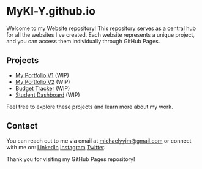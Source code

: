 # MyKl-Y.github.io
Welcome to my Website repository! This repository serves as a central hub for all the websites I've created. Each website represents a unique project, and you can access them individually through GitHub Pages.

## Projects

- [My Portfolio V1](https://MyKl-Y.github.io/Portfolio/index.html) (WIP)
- [My Portfolio V2](https://MyKl-Y.github.io/Portfolio/test.html) (WIP)
- [Budget Tracker](https://MyKl-Y.github.io/Budget-Tracker/index.html) (WIP)
- [Student Dashboard](https://MyKl-Y.github.io/Student-Dashboard/index.html) (WIP)

Feel free to explore these projects and learn more about my work.

## Contact

You can reach out to me via email at michaelyyim@gmail.com or connect with me on: 
[LinkedIn](https://www.linkedin.com/in/michael-yim-olmos/) 
[Instagram](https://www.instagram.com/michael.y.yim/)
[Twitter](https://twitter.com/Mikey_Y_Yim).

Thank you for visiting my GitHub Pages repository!
